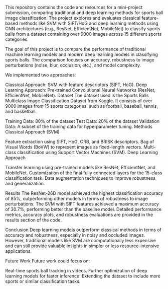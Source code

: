 This repository contains the code and resources for a mini-project submission, comparing traditional and deep learning methods for sports ball image classification. The project explores and evaluates classical feature-based methods like SVM with SIFT/HoG and deep learning methods using CNN architectures (e.g., ResNet, EfficientNet, MobileNet) to classify sports balls from a dataset containing over 9000 images across 15 different sports categories.

The goal of this project is to compare the performance of traditional machine learning models and modern deep learning models in classifying sports balls. The comparison focuses on accuracy, robustness to image perturbations (noise, blur, occlusion, etc.), and model complexity.

We implemented two approaches:

Classical Approach: SVM with feature descriptors (SIFT, HoG).
Deep Learning Approach: Pre-trained Convolutional Neural Networks (ResNet, EfficientNet, MobileNet).
Dataset
The dataset used is the Sports Balls Multiclass Image Classification Dataset from Kaggle. It consists of over 9000 images from 15 sports categories, such as football, baseball, tennis, and basketball.

Training Data: 80% of the dataset
Test Data: 20% of the dataset
Validation Data: A subset of the training data for hyperparameter tuning.
Methods
Classical Approach (SVM)

Feature extraction using SIFT, HoG, ORB, and BRISK descriptors.
Bag of Visual Words (BoVW) to represent images as fixed-length vectors.
Multi-class classification using Support Vector Machines (SVM).
Deep Learning Approach

Transfer learning using pre-trained models like ResNet, EfficientNet, and MobileNet.
Customization of the final fully connected layers for the 15-class classification task.
Data augmentation techniques to improve robustness and generalization.

Results
The ResNet-26D model achieved the highest classification accuracy of 85%, outperforming other models in terms of robustness to image perturbations.
The SVM with SIFT features achieved a maximum accuracy of 30.7%, performing better than the baseline model.
Detailed performance metrics, accuracy plots, and robustness evaluations are provided in the results section of the code.

Conclusion
Deep learning models outperform classical methods in terms of accuracy and robustness, especially in noisy and occluded images. However, traditional models like SVM are computationally less expensive and can still provide valuable insights in simpler or less resource-intensive applications.

Future Work
Future work could focus on:

Real-time sports ball tracking in videos.
Further optimization of deep learning models for faster inference.
Extending the dataset to include more sports or similar classification tasks.
